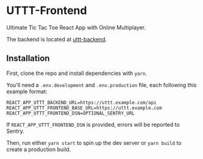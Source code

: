 # UTTT-Frontend
Ultimate Tic Tac Toe React App with Online Multiplayer.

The backend is located at [uttt-backend](https://github.com/katzrkool/uttt-backend).

## Installation
First, clone the repo and install dependencies with `yarn`. 

You'll need a `.env.development` and `.env.production` file, each following this example format:

```
REACT_APP_UTTT_BACKEND_URL=https://uttt.example.com/api
REACT_APP_UTTT_FRONTEND_BASE_URL=https://uttt.example.com
REACT_APP_UTTT_FRONTEND_DSN=OPTIONAL_SENTRY_URL
```

If `REACT_APP_UTTT_FRONTEND_DSN` is provided, errors will be reported to Sentry.

Then, run either `yarn start` to spin up the dev server or `yarn build` to create a production build.

